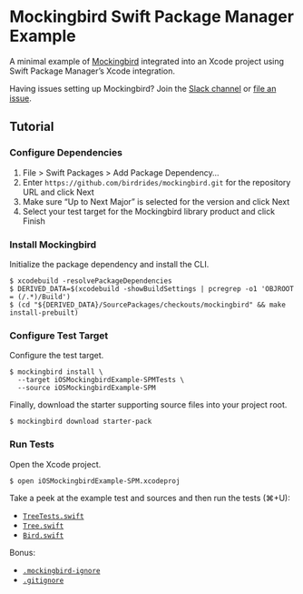 # Mockingbird Swift Package Manager Example

A minimal example of [Mockingbird](https://github.com/birdrides/mockingbird) integrated into an Xcode project using
Swift Package Manager’s Xcode integration.

Having issues setting up Mockingbird? Join the [Slack channel](https://slofile.com/slack/birdopensource) or
[file an issue](https://github.com/birdrides/mockingbird/issues/new/choose).

## Tutorial

### Configure Dependencies

1. File > Swift Packages > Add Package Dependency…
2. Enter `https://github.com/birdrides/mockingbird.git` for the repository URL and click Next
3. Make sure “Up to Next Major” is selected for the version and click Next
4. Select your test target for the Mockingbird library product and click Finish

### Install Mockingbird

Initialize the package dependency and install the CLI.

```console
$ xcodebuild -resolvePackageDependencies
$ DERIVED_DATA=$(xcodebuild -showBuildSettings | pcregrep -o1 'OBJROOT = (/.*)/Build')
$ (cd "${DERIVED_DATA}/SourcePackages/checkouts/mockingbird" && make install-prebuilt)
```

### Configure Test Target

Configure the test target.

```console
$ mockingbird install \
  --target iOSMockingbirdExample-SPMTests \
  --source iOSMockingbirdExample-SPM
```

Finally, download the starter supporting source files into your project root.

```console
$ mockingbird download starter-pack
```

### Run Tests

Open the Xcode project.

```console
$ open iOSMockingbirdExample-SPM.xcodeproj
```

Take a peek at the example test and sources and then run the tests (⌘+U):

- [`TreeTests.swift`](iOSMockingbirdExample-SPM/TreeTests.swift)
- [`Tree.swift`](iOSMockingbirdExample-SPM/Tree.swift)
- [`Bird.swift`](iOSMockingbirdExample-SPM/Bird.swift)

Bonus: 
- [`.mockingbird-ignore`](iOSMockingbirdExample-SPM/.mockingbird-ignore)
- [`.gitignore`](.gitignore)
